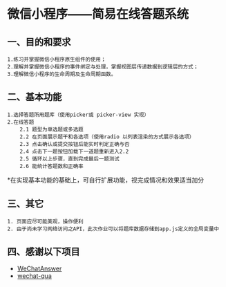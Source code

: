 微信小程序——简易在线答题系统
===

## 一、目的和要求

    1.练习并掌握微信小程序原生组件的使用；
    2.理解并掌握微信小程序的事件绑定与处理，掌握视图层传递数据到逻辑层的方式；
    3.理解微信小程序的生命周期及生命周期函数。

## 二、基本功能
    1.选择答题所用题库（使用picker或 picker-view 实现）
    2.在线答题
        2.1 题型为单选题或多选题
        2.2 在页面展示题干和各选项（使用radio 以列表渲染的方式展示各选项）
        2.3 点击确认或提交按钮后能实时判定正确与否
        2.4 点击下一题按钮加载下一道题重新进入2.2
        2.5 循环以上步骤，直到完成最后一题测试
        2.6 能统计答题数和正确率
*在实现基本功能的基础上，可自行扩展功能，视完成情况和效果适当加分

## 三、其它
    1. 页面应尽可能美观，操作便利
    2. 由于尚未学习网络访问之API，此次作业可以将题库数据存储到app.js定义的全局变量中


## 四、感谢以下项目
* [WeChatAnswer](https://github.com/YuPeng73/WeChatAnswer.git)
* [wechat-qua](https://github.com/shenqing123/wechat-qua.git)
